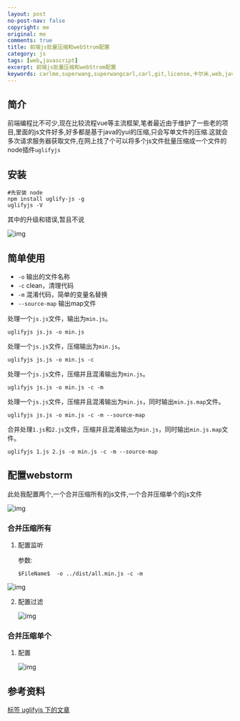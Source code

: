 ```yaml
---
layout: post
no-post-nav: false 
copyright: me
original: me
comments: true
title: 前端js批量压缩和webStrom配置
category: js
tags: [web,javascript]
excerpt: 前端js批量压缩和webStrom配置
keywords: carlme,superwang,superwangcarl,carl,git,license,卡尔米,web,javascript
---
```


## 简介

前端编程比不可少,现在比较流程vue等主流框架,笔者最近由于维护了一些老的项目,里面的js文件好多,好多都是基于java的yui的压缩,只会写单文件的压缩.这就会多次请求服务器获取文件,在网上找了个可以将多个js文件批量压缩成一个文件的node插件`uglifyjs`

## 安装

```shell
#先安装 node
npm install uglify-js -g
uglifyjs -V
```

其中的升级和错误,暂且不说

![img]({{site.cdn}}/assets/images/blog/2019/20190828112931.png)

## 简单使用

- `-o` 输出的文件名称
- `-c` clean，清理代码
- `-m` 混淆代码，简单的变量名替换
- `--source-map` 输出map文件

处理一个`js.js`文件，输出为`min.js`。

```
uglifyjs js.js -o min.js
```

处理一个`js.js`文件，压缩输出为`min.js`。

```
uglifyjs js.js -o min.js -c
```

处理一个`js.js`文件，压缩并且混淆输出为`min.js`。

```
uglifyjs js.js -o min.js -c -m
```

处理一个`js.js`文件，压缩并且混淆输出为`min.js`，同时输出`min.js.map`文件。

```
uglifyjs js.js -o min.js -c -m --source-map
```

合并处理`1.js`和`2.js`文件，压缩并且混淆输出为`min.js`，同时输出`min.js.map`文件。

```
uglifyjs 1.js 2.js -o min.js -c -m --source-map
```

## 配置webstorm

此处我配置两个,一个合并压缩所有的js文件,一个合并压缩单个的js文件

![img]({{site.cdn}}/assets/images/blog/2019/20190828114832.png)

### 合并压缩所有

1. 配置监听

   参数:

   ```
   $FileName$  -o ../dist/all.min.js -c -m
   ```

![img]({{site.cdn}}/assets/images/blog/2019/20190828115143.png)

2. 配置过滤

   ![img]({{site.cdn}}/assets/images/blog/2019/20190828115235.png)

### 合并压缩单个

1. 配置

   ![img]({{site.cdn}}/assets/images/blog/2019/20190828115659.png)

## 参考资料

[标签 uglifyjs 下的文章](https://newsn.net/tag/uglifyjs/)